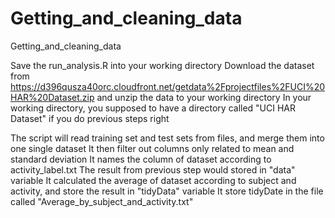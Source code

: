 Getting_and_cleaning_data
=========================

Getting_and_cleaning_data

Save the run_analysis.R into your working directory
Download the dataset from https://d396qusza40orc.cloudfront.net/getdata%2Fprojectfiles%2FUCI%20HAR%20Dataset.zip  and unzip the data to your working directory
In your working directory, you supposed to have a directory called "UCI HAR Dataset" if you do previous steps right

The script will read training set and test sets from files, and merge them into one single dataset
It then filter out columns only related to mean and standard deviation
It names the column of dataset according to activity_label.txt
The result from previous step would stored in "data" variable
It calculated the average of dataset according to subject and activity, and store the result in "tidyData" variable 
It store tidyDate in the file called "Average_by_subject_and_activity.txt"